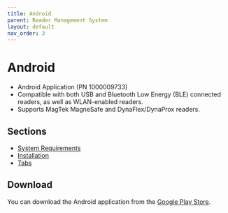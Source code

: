 ```yaml
---
title: Android
parent: Reader Management System
layout: default
nav_order: 3
---
```


# Android

* Android Application (PN 1000009733)
* Compatible with both USB and Bluetooth Low Energy (BLE) connected readers, as well as WLAN-enabled readers.
* Supports MagTek MagneSafe and DynaFlex/DynaProx readers.

## Sections
- [System Requirements](SystemRequirements.md)
- [Installation](Installation.md)
- [Tabs](Tabs.md)

## Download

You can download the Android application from the [Google Play Store](https://play.google.com/store/apps/details?id=com.magtek.mobile.android.magtekrms&pcampaignid=web_share).